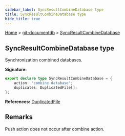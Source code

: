 ```yaml
---
sidebar_label: SyncResultCombineDatabase type
title: SyncResultCombineDatabase type
hide_title: true
---
```


[Home](./index.md) &gt; [git-documentdb](./git-documentdb.md) &gt; [SyncResultCombineDatabase](./git-documentdb.syncresultcombinedatabase.md)

## SyncResultCombineDatabase type

Synchronization combined databases.

<b>Signature:</b>

```typescript
export declare type SyncResultCombineDatabase = {
    action: 'combine database';
    duplicates: DuplicatedFile[];
};
```
<b>References:</b> [DuplicatedFile](./git-documentdb.duplicatedfile.md)

## Remarks

Push action does not occur after combine action.

